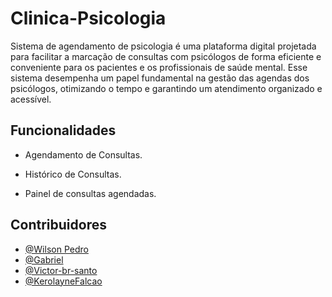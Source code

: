 ﻿# Clinica-Psicologia

Sistema de agendamento de psicologia é uma plataforma digital projetada para facilitar a marcação de consultas com psicólogos de forma eficiente e conveniente para os pacientes e os profissionais de saúde mental. Esse sistema desempenha um papel fundamental na gestão das agendas dos psicólogos, otimizando o tempo e garantindo um atendimento organizado e acessível.

## Funcionalidades

- Agendamento de Consultas.

- Histórico de Consultas.

- Painel de consultas agendadas.


## Contribuidores

- [@Wilson Pedro](https://github.com/Wilson-Pedro)
- [@Gabriel](https://github.com/NeewJax/Clinica-Psicologia)
- [@Victor-br-santo](https://github.com/Victor-br-santo)
- [@KerolayneFalcao](https://github.com/KerolayneFalcao)

